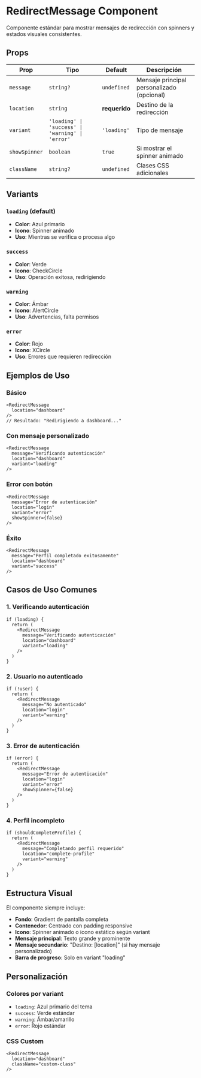 # RedirectMessage Component

Componente estándar para mostrar mensajes de redirección con spinners y estados visuales consistentes.

## Props

| Prop | Tipo | Default | Descripción |
|------|------|---------|-------------|
| `message` | `string?` | `undefined` | Mensaje principal personalizado (opcional) |
| `location` | `string` | **requerido** | Destino de la redirección |
| `variant` | `'loading' \| 'success' \| 'warning' \| 'error'` | `'loading'` | Tipo de mensaje |
| `showSpinner` | `boolean` | `true` | Si mostrar el spinner animado |
| `className` | `string?` | `undefined` | Clases CSS adicionales |

## Variants

### `loading` (default)
- **Color**: Azul primario
- **Icono**: Spinner animado
- **Uso**: Mientras se verifica o procesa algo

### `success`
- **Color**: Verde
- **Icono**: CheckCircle
- **Uso**: Operación exitosa, redirigiendo

### `warning`
- **Color**: Ámbar
- **Icono**: AlertCircle
- **Uso**: Advertencias, falta permisos

### `error`
- **Color**: Rojo
- **Icono**: XCircle
- **Uso**: Errores que requieren redirección

## Ejemplos de Uso

### Básico
```tsx
<RedirectMessage 
  location="dashboard"
/>
// Resultado: "Redirigiendo a dashboard..."
```

### Con mensaje personalizado
```tsx
<RedirectMessage 
  message="Verificando autenticación"
  location="dashboard"
  variant="loading"
/>
```

### Error con botón
```tsx
<RedirectMessage 
  message="Error de autenticación"
  location="login"
  variant="error"
  showSpinner={false}
/>
```

### Éxito
```tsx
<RedirectMessage 
  message="Perfil completado exitosamente"
  location="dashboard"
  variant="success"
/>
```

## Casos de Uso Comunes

### 1. Verificando autenticación
```tsx
if (loading) {
  return (
    <RedirectMessage 
      message="Verificando autenticación"
      location="dashboard"
      variant="loading"
    />
  )
}
```

### 2. Usuario no autenticado
```tsx
if (!user) {
  return (
    <RedirectMessage 
      message="No autenticado"
      location="login"
      variant="warning"
    />
  )
}
```

### 3. Error de autenticación
```tsx
if (error) {
  return (
    <RedirectMessage 
      message="Error de autenticación"
      location="login"
      variant="error"
      showSpinner={false}
    />
  )
}
```

### 4. Perfil incompleto
```tsx
if (shouldCompleteProfile) {
  return (
    <RedirectMessage 
      message="Completando perfil requerido"
      location="complete-profile"
      variant="warning"
    />
  )
}
```

## Estructura Visual

El componente siempre incluye:
- **Fondo**: Gradient de pantalla completa
- **Contenedor**: Centrado con padding responsive
- **Icono**: Spinner animado o icono estático según variant
- **Mensaje principal**: Texto grande y prominente
- **Mensaje secundario**: "Destino: [location]" (si hay mensaje personalizado)
- **Barra de progreso**: Solo en variant "loading"

## Personalización

### Colores por variant
- `loading`: Azul primario del tema
- `success`: Verde estándar
- `warning`: Ámbar/amarillo
- `error`: Rojo estándar

### CSS Custom
```tsx
<RedirectMessage 
  location="dashboard"
  className="custom-class"
/>
``` 